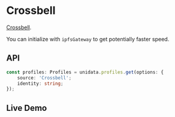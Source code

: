# Crossbell

[Crossbell](https://github.com/Crossbell-Box/).

You can initialize with `ipfsGateway` to get potentially faster speed.

## API

```ts
const profiles: Profiles = unidata.profiles.get(options: {
    source: 'Crossbell';
    identity: string;
});
```

## Live Demo

<Profiles :source="'Crossbell'" :defaultIdentity="'0xC8b960D09C0078c18Dcbe7eB9AB9d816BcCa8944'" />
